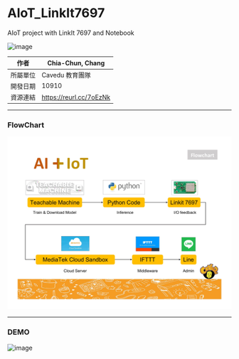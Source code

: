 # AIoT_LinkIt7697
AIoT project with LinkIt 7697 and Notebook

![image](Figures/AI_MCS_LINE.gif)

| 作者 | Chia-Chun, Chang |
| ---- | ---|
| 所屬單位  | Cavedu 教育團隊 |
| 開發日期  | 10910 |
| 資源連結  | https://reurl.cc/7oEzNk |

---

### FlowChart
![image](Figures/flowchart.jpg)

---

### DEMO
![image](Figures/AI_MCS_LINE.gif)

